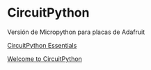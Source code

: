 # CircuitPython

Versión de Micropython para placas de Adafruit

[CircuitPython Essentials](https://learn.adafruit.com/circuitpython-essentials?view=all)

[Welcome to CircuitPython](https://learn.adafruit.com/welcome-to-circuitpython?view=all)
